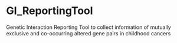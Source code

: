 # GI_ReportingTool
Genetic Interaction Reporting Tool to collect information of mutually exclusive and co-occurring altered gene pairs in childhood cancers
